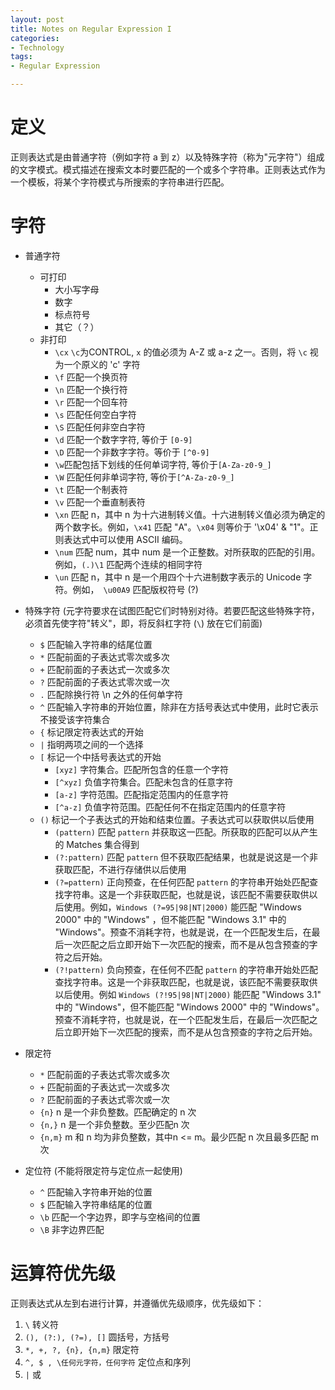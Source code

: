 ```yaml
---
layout: post
title: Notes on Regular Expression I
categories:
- Technology
tags:
- Regular Expression

---
```


# 定义 #

正则表达式是由普通字符（例如字符 a 到 z）以及特殊字符（称为"元字符"）组成的文字模式。模式描述在搜索文本时要匹配的一个或多个字符串。正则表达式作为一个模板，将某个字符模式与所搜索的字符串进行匹配。

# 字符 #

* 普通字符
    * 可打印
        * 大小写字母
        * 数字
        * 标点符号
        * 其它（？）
    * 非打印
		* `\cx` `\c`为CONTROL,  `x` 的值必须为 A-Z 或 a-z 之一。否则，将 `\c` 视为一个原义的 'c' 字符
	 	* `\f` 匹配一个换页符
	 	* `\n` 匹配一个换行符
	 	* `\r` 匹配一个回车符
	 	* `\s` 匹配任何空白字符
	 	* `\S` 匹配任何非空白字符
		 * `\d` 匹配一个数字字符, 等价于 `[0-9]`
		 * `\D` 匹配一个非数字字符。等价于 `[^0-9]`
		 * `\w`匹配包括下划线的任何单词字符, 等价于`[A-Za-z0-9_]`
	 	* `\W` 匹配任何非单词字符, 等价于`[^A-Za-z0-9_]`
		 * `\t` 匹配一个制表符
		 * `\v` 匹配一个垂直制表符
	 	* `\xn` 匹配 n，其中 n 为十六进制转义值。十六进制转义值必须为确定的两个数字长。例如，`\x41` 匹配 "A"。`\x04` 则等价于 '\x04' & "1"。正则表达式中可以使用 ASCII 编码。
		* `\num` 匹配 num，其中 num 是一个正整数。对所获取的匹配的引用。例如，`(.)\1` 匹配两个连续的相同字符
	 	* `\un` 匹配 n，其中 n 是一个用四个十六进制数字表示的 Unicode 字符。例如，` \u00A9` 匹配版权符号 (?)
* 特殊字符 (元字符要求在试图匹配它们时特别对待。若要匹配这些特殊字符，必须首先使字符"转义"，即，将反斜杠字符 (`\`) 放在它们前面)
    * `$` 匹配输入字符串的结尾位置
    * `*`  匹配前面的子表达式零次或多次
    * `+` 匹配前面的子表达式一次或多次
    * `?` 匹配前面的子表达式零次或一次
    * `.` 匹配除换行符 \n 之外的任何单字符
    * `^` 匹配输入字符串的开始位置，除非在方括号表达式中使用，此时它表示不接受该字符集合
    * `{` 标记限定符表达式的开始
    * `|` 指明两项之间的一个选择
    * `[` 标记一个中括号表达式的开始
        * `[xyz]` 字符集合。匹配所包含的任意一个字符
        * `[^xyz]` 负值字符集合。匹配未包含的任意字符
        * `[a-z]` 字符范围。匹配指定范围内的任意字符
        * `[^a-z]` 负值字符范围。匹配任何不在指定范围内的任意字符
    * `()` 标记一个子表达式的开始和结束位置。子表达式可以获取供以后使用
        * `(pattern)` 匹配 `pattern` 并获取这一匹配。所获取的匹配可以从产生的 Matches 集合得到
        * `(?:pattern)` 匹配 `pattern` 但不获取匹配结果，也就是说这是一个非获取匹配，不进行存储供以后使用
        * `(?=pattern)` 正向预查，在任何匹配 `pattern` 的字符串开始处匹配查找字符串。这是一个非获取匹配，也就是说，该匹配不需要获取供以后使用。例如，`Windows (?=95|98|NT|2000)` 能匹配 "Windows 2000" 中的 "Windows" ，但不能匹配 "Windows 3.1" 中的 "Windows"。预查不消耗字符，也就是说，在一个匹配发生后，在最后一次匹配之后立即开始下一次匹配的搜索，而不是从包含预查的字符之后开始。
        * `(?!pattern)` 负向预查，在任何不匹配 `pattern` 的字符串开始处匹配查找字符串。这是一个非获取匹配，也就是说，该匹配不需要获取供以后使用。例如 `Windows (?!95|98|NT|2000)` 能匹配 "Windows 3.1" 中的 "Windows"，但不能匹配 "Windows 2000" 中的 "Windows"。预查不消耗字符，也就是说，在一个匹配发生后，在最后一次匹配之后立即开始下一次匹配的搜索，而不是从包含预查的字符之后开始。
 
* 限定符
    * `*`  匹配前面的子表达式零次或多次
    * `+` 匹配前面的子表达式一次或多次
    * `?` 匹配前面的子表达式零次或一次
    * `{n}` n 是一个非负整数。匹配确定的 n 次
    * `{n,}` n 是一个非负整数。至少匹配n 次
    * `{n,m}` m 和 n 均为非负整数，其中n <= m。最少匹配 n 次且最多匹配 m 次

* 定位符  (不能将限定符与定位点一起使用)
	* `^` 匹配输入字符串开始的位置
	* `$` 匹配输入字符串结尾的位置
	* `\b` 匹配一个字边界，即字与空格间的位置
	* `\B` 非字边界匹配

# 运算符优先级 #
 正则表达式从左到右进行计算，并遵循优先级顺序，优先级如下：
 
 1. `\` 转义符
 1. `(), (?:), (?=), []` 圆括号，方括号
 1. `*, +, ?, {n}, {n,m}` 限定符
 1. `^, $ , \任何元字符，任何字符` 定位点和序列
 1. `|` 或
 














